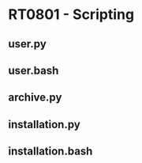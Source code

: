 # RT0801 - Scripting

## user.py

## user.bash

## archive.py

## installation.py

## installation.bash